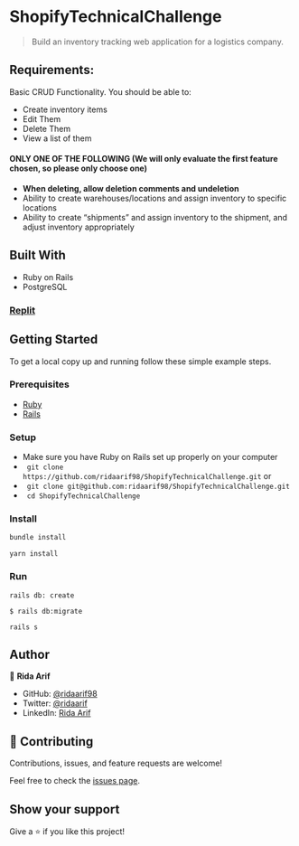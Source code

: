 # ShopifyTechnicalChallenge

> Build an inventory tracking web application for a logistics company.

## Requirements:
Basic CRUD Functionality. You should be able to:
- Create inventory items
- Edit Them
- Delete Them
- View a list of them
#### **ONLY ONE OF THE FOLLOWING (We will only evaluate the first feature chosen, so please only choose one)**
- **When deleting, allow deletion comments and undeletion**
- Ability to create warehouses/locations and assign inventory to specific locations
- Ability to create “shipments” and assign inventory to the shipment, and adjust inventory appropriately

## Built With 

- Ruby on Rails
- PostgreSQL

### [Replit](https://ShopifyTechnicalChallenge.ridaarif98.repl.co)

## Getting Started

To get a local copy up and running follow these simple example steps.

### Prerequisites

- [Ruby](https://www.ruby-lang.org/en/)
- [Rails](https://gorails.com/)

### Setup

- Make sure you have Ruby on Rails set up properly on your computer
- ``` git clone https://github.com/ridaarif98/ShopifyTechnicalChallenge.git``` or
- ``` git clone git@github.com:ridaarif98/ShopifyTechnicalChallenge.git```
- ``` cd ShopifyTechnicalChallenge```
### Install

```sh
bundle install
```
```
yarn install
```

### Run

```
rails db: create
```

```
$ rails db:migrate
```

```
rails s
```
## Author

👤 **Rida Arif**

- GitHub: [@ridaarif98](https://github.com/ridaarif98)
- Twitter: [@ridaarif](https://twitter.com/Rida29984906)
- LinkedIn: [Rida Arif](https://www.linkedin.com/in/rida-arif-90945520b/)

## 🤝 Contributing

Contributions, issues, and feature requests are welcome!

Feel free to check the [issues page](https://github.com/ridaarif98/ShopifyTechnicalChallenge/issues).

## Show your support

Give a ⭐️ if you like this project!

